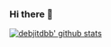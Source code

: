 ### Hi there 👋

[![debjitdbb' github stats](https://github-readme-stats.vercel.app/api?username=debjitdbb&include_all_commits=true&show_icons=true&hide_title=true&hide_border=true)](https://github.com/debjitdbb)

<!--
**debjitdbb/debjitdbb** is a ✨ _special_ ✨ repository because its `README.md` (this file) appears on your GitHub profile.

Here are some ideas to get you started:

- 🔭 I’m currently working on ...
- 🌱 I’m currently learning ...
- 👯 I’m looking to collaborate on ...
- 🤔 I’m looking for help with ...
- 💬 Ask me about ...
- 📫 How to reach me: ...
- 😄 Pronouns: ...
- ⚡ Fun fact: ...
-->
